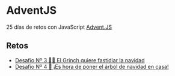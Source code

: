 # AdventJS

25 días de retos con JavaScript [Advent.JS](https://2021.adventjs.dev/)

## Retos

  - [Desafío Nº 3 🧟‍♂️ El Grinch quiere fastidiar la navidad](./AJS-2021/../03/enunciado.md)
  - [Desafío Nº 4 🎄 ¡Es hora de poner el árbol de navidad en casa!](./AJS-2021/../04/enunciado.md)